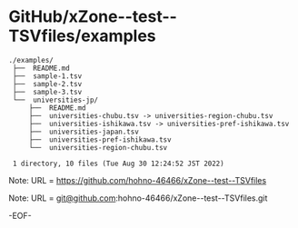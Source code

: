 # GitHub/xZone--test--TSVfiles/examples

    ./examples/
     ├──  README.md
     ├──  sample-1.tsv
     ├──  sample-2.tsv
     ├──  sample-3.tsv
     └──  universities-jp/
         ├──  README.md
         ├──  universities-chubu.tsv -> universities-region-chubu.tsv
         ├──  universities-ishikawa.tsv -> universities-pref-ishikawa.tsv
         ├──  universities-japan.tsv
         ├──  universities-pref-ishikawa.tsv
         └──  universities-region-chubu.tsv
     
     1 directory, 10 files (Tue Aug 30 12:24:52 JST 2022)

Note: URL = https://github.com/hohno-46466/xZone--test--TSVfiles

Note: URL = git@github.com:hohno-46466/xZone--test--TSVfiles.git

-EOF-
